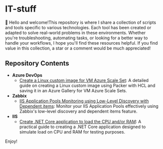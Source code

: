 # IT-stuff
👋 Hello and welcome!This repository is where I share a collection of scripts and tools specific to various technologies. Each tool has been created or adapted to solve real-world problems in these environments.
Whether you're troubleshooting, automating tasks, or looking for a better way to handle your workflows, I hope you'll find these resources helpful. If you find value in this collection, a star or a comment would be much appreciated!

## Repository Contents

- **Azure DevOps**
  - [Create a Linux custom image for VM Azure Scale Set](/Azure%20DevOps/Create%20a%20Linux%20custom%20image%20for%20VM%20Azure%20Scale%20Set/Create%20a%20Linux%20custom%20image%20using%20Packer%20with%20HCL%20and%20save%20it%20in%20an%20Azure%20Gallery%20to%20use%20it%20as%20image%20to%20create%20a%20new%20VM%20Azure%20Scale%20Set.md): A detailed guide on creating a Linux custom image using Packer with HCL and saving it in an Azure Gallery for VM Azure Scale Sets.  
- **Zabbix**
  - [IIS Application Pools Monitoring using Low-Level Discovery with Dependent items](/Zabbix/IIS%20Application%20Pools%20Monitoring/IIS%20Application%20Pools%20Monitoring%20using%20Low-Level%20Discovery%20with%20Dependent%20items.md): Monitor your IIS Application Pools effectively using Zabbix's low-level discovery and dependent items feature.
- **IIS**
  - [Create .NET Core application to load the CPU and/or RAM](/IIS/Create%20.NET%20Core%20Load%20Test%20Application/Create%20.NET%20Core%20application%20to%20load%20the%20CPU%20and%20or%20RAM.md): A practical guide to creating a .NET Core application designed to simulate load on CPU and RAM for testing purposes.

Enjoy!
